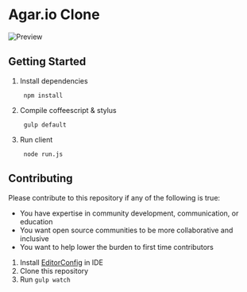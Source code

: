 Agar.io Clone
=============

![Preview](http://i.imgur.com/BtIeZdc.png)

## Getting Started
1. Install dependencies

        npm install

1. Compile coffeescript & stylus

        gulp default

2. Run client

        node run.js

## Contributing
Please contribute to this repository if any of the following is true:
- You have expertise in community development, communication, or education
- You want open source communities to be more collaborative and inclusive
- You want to help lower the burden to first time contributors

1. Install [EditorConfig](http://editorconfig.org/) in IDE
2. Clone this repository
3. Run `gulp watch`
